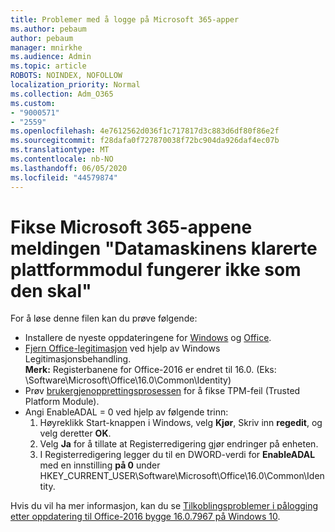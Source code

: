 ```yaml
---
title: Problemer med å logge på Microsoft 365-apper
ms.author: pebaum
author: pebaum
manager: mnirkhe
ms.audience: Admin
ms.topic: article
ROBOTS: NOINDEX, NOFOLLOW
localization_priority: Normal
ms.collection: Adm_O365
ms.custom:
- "9000571"
- "2559"
ms.openlocfilehash: 4e7612562d036f1c717817d3c883d6df80f86e2f
ms.sourcegitcommit: f28dafa0f727870038f72bc904da926daf4ec07b
ms.translationtype: MT
ms.contentlocale: nb-NO
ms.lasthandoff: 06/05/2020
ms.locfileid: "44579874"
---
```

# <a name="fixing-the-microsoft-365-apps-your-computers-trusted-platform-module-is-not-functioning-properly-message"></a>Fikse Microsoft 365-appene meldingen "Datamaskinens klarerte plattformmodul fungerer ikke som den skal"

For å løse denne filen kan du prøve følgende:

- Installere de nyeste oppdateringene for [Windows](https://support.microsoft.com/help/4027667/windows-10-update) og [Office](https://support.office.com/article/update-office-and-your-computer-with-microsoft-update-2ab296f3-7f03-43a2-8e50-46de917611c5).
- [Fjern Office-legitimasjon](https://docs.microsoft.com/eoffice/troubleshoot/error-messages/another-account-already-signed-in#step-3-clear-cached-credentials-on-the-computer) ved hjelp av Windows Legitimasjonsbehandling.<br/>
    **Merk:** Registerbanene for Office-2016 er endret til 16.0. (Eks: \Software\Microsoft\Office\16.0\Common\Identity\)
- Prøv [brukergjenopprettingsprosessen](https://docs.microsoft.com/office365/troubleshoot/administration/connection-issue-when-sign-in-office-2016#symptom-2) for å fikse TPM-feil (Trusted Platform Module).
- Angi EnableADAL = 0 ved hjelp av følgende trinn:  
    1. Høyreklikk Start-knappen i Windows, velg **Kjør**, Skriv inn **regedit**, og velg deretter **OK**.
    2. Velg **Ja** for å tillate at Registerredigering gjør endringer på enheten.
    3. I Registerredigering legger du til en DWORD-verdi for **EnableADAL** med en innstilling **på 0** under HKEY_CURRENT_USER\Software\Microsoft\Office\16.0\Common\Identity.

Hvis du vil ha mer informasjon, kan du se [Tilkoblingsproblemer i pålogging etter oppdatering til Office-2016 bygge 16.0.7967 på Windows 10](https://docs.microsoft.com/office365/troubleshoot/administration/connection-issue-when-sign-in-office-2016).
